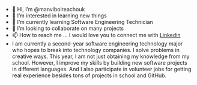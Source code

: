 - 👋 Hi, I’m @manvibolreachouk
- 👀 I’m interested in learning new things
- 🌱 I’m currently learning Software Engineering Technician
- 💞️ I’m looking to collaborate on many projects 
- 📫 How to reach me ... I would love you to connect me with [Linkedin](https://www.linkedin.com/in/vibolreach)
- I am currently a second-year software engineering technology major who hopes to break into technology companies. I solve problems in creative ways. This year, I am not just obtaining my knowledge from my school. However, I improve my skills by building new software projects in different languages. And I also participate in volunteer jobs for getting real experience besides tons of projects in school and GitHub. 

